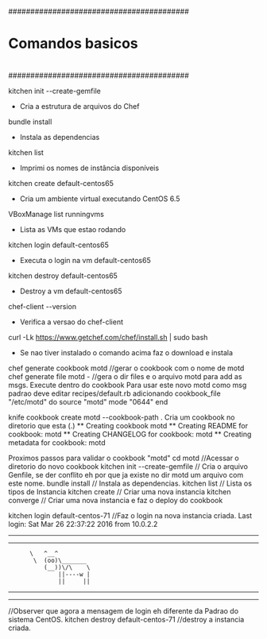 #########################################
#					#
#	Comandos basicos 		#
#					#
#########################################

kitchen init --create-gemfile
- Cria a estrutura de arquivos do Chef

bundle install
- Instala as dependencias 	

kitchen list
- Imprimi os nomes de instância disponíveis

kitchen create default-centos65
- Cria um ambiente virtual executando CentOS 6.5

VBoxManage list runningvms
- Lista as VMs que estao rodando

kitchen login default-centos65
- Executa o login na vm default-centos65

kitchen destroy default-centos65
- Destroy a vm default-centos65

chef-client --version
- Verifica a versao do chef-client

curl -Lk https://www.getchef.com/chef/install.sh | sudo bash
- Se nao tiver instalado o comando acima faz o download e instala

chef generate cookbook motd //gerar o cookbook com o nome de motd
chef generate file motd - //gera o dir files e o arquivo motd para add as msgs. Execute dentro do cookbook
	Para usar este novo motd como msg padrao deve editar recipes/default.rb adicionando
		cookbook_file "/etc/motd" do
		  source "motd"
		  mode "0644"
		end

knife cookbook create motd --cookbook-path .
Cria um cookbook no diretorio que esta (.)
        ** Creating cookbook motd
        ** Creating README for cookbook: motd
        ** Creating CHANGELOG for cookbook: motd
        ** Creating metadata for cookbook: motd

Proximos passos para validar o cookbook "motd"
	cd motd	//Acessar o diretorio do novo cookbook
	kitchen init --create-gemfile // Cria o arquivo Genfile, se der conflito eh por que 
		ja existe no dir motd um arquivo com este nome. 
	bundle install // Instala as dependencias.
	kitchen list // Lista os tipos de Instancia
 	kitchen create <nome da instancia> // Criar uma nova instancia
 	kitchen converge <nome da instancia> // Criar uma nova instancia e faz o deploy do cookbook 
	
kitchen login default-centos-71 //Faz  o login  na nova instancia criada.
Last login: Sat Mar 26 22:37:22 2016 from 10.0.2.2
_________________________________________________

------------------------------------------------
          \   ^__^
           \  (oo)\_______
              (__))\/\    \
                  ||----w |
                  ||     ||

------------------------------------------------
_________________________________________________	

//Observer que agora a mensagem de login eh diferente da Padrao do sistema CentOS.
kitchen destroy  default-centos-71 //destroy a instancia criada.
